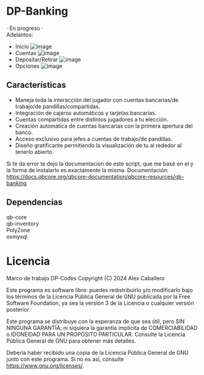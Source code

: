 # DP-Banking
· En progreso ·
<br>Adelantos:

* Inicio
![image](https://github.com/user-attachments/assets/76256fe2-a76a-4d99-b745-efe7a4ce9e56)
* Cuentas
![image](https://github.com/user-attachments/assets/398a176f-9acf-447e-a5f7-85f8be20755a)
* Depositar/Retirar
![image](https://github.com/user-attachments/assets/138d4e51-ea67-41bf-b3eb-fa1fccba5cc1)
* Opciones
![image](https://github.com/user-attachments/assets/f66f9d3e-db52-4d3a-8c23-97c25318194d)


## Características
- Maneja toda la interacción del jugador con cuentas bancarias/de trabajo/de pandillas/compartidas.
- Integración de cajeros automáticos y tarjetas bancarias.
- Cuentas compartidas entre distintos jugadores a tu elección.
- Creación automática de cuentas bancarias con la primera apertura del banco.
- Acceso exclusivo para jefes a cuentas de trabajo/de pandillas.
- Diseño gratificante permitiendo la visualización de tu al rededor al tenerlo abierto.

Si te da error te dejo la documentacion de este script, que me basé en el y la forma de instalarlo es exactamente la misma.
Documentación: https://docs.qbcore.org/qbcore-documentation/qbcore-resources/qb-banking

## Dependencias
qb-core
<br>qb-inventory
<br>PolyZone
<br>oxmysql

# Licencia

Marco de trabajo DP-Codes
Copyright (C) 2024 Alex Caballero

Este programa es software libre: puedes redistribuirlo y/o modificarlo
bajo los términos de la Licencia Pública General de GNU publicada por
la Free Software Foundation, ya sea la versión 3 de la Licencia o
cualquier versión posterior.

Este programa se distribuye con la esperanza de que sea útil,
pero SIN NINGUNA GARANTÍA; ni siquiera la garantía implícita de COMERCIABILIDAD o IDONEIDAD PARA UN PROPÓSITO PARTICULAR. Consulte la
Licencia Pública General de GNU para obtener más detalles.

Debería haber recibido una copia de la Licencia Pública General de GNU
junto con este programa. Si no es así, consulte <https://www.gnu.org/licenses/>.
